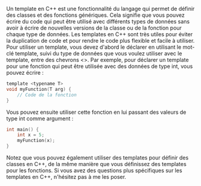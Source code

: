 Un template en C++ est une fonctionnalité du langage qui permet de définir des classes et des fonctions génériques. Cela signifie que vous pouvez écrire du code qui peut être utilisé avec différents types de données sans avoir à écrire de nouvelles versions de la classe ou de la fonction pour chaque type de données. Les templates en C++ sont très utiles pour éviter la duplication de code et pour rendre le code plus flexible et facile à utiliser. Pour utiliser un template, vous devez d'abord le déclarer en utilisant le mot-clé template, suivi du type de données que vous voulez utiliser avec le template, entre des chevrons <>. Par exemple, pour déclarer un template pour une fonction qui peut être utilisée avec des données de type int, vous pouvez écrire :

````C
template <typename T>
void myFunction(T arg) {
    // Code de la fonction
}
````

Vous pouvez ensuite utiliser cette fonction en lui passant des valeurs de type int comme argument :

````C
int main() {
    int x = 5;
    myFunction(x);
}
````

Notez que vous pouvez également utiliser des templates pour définir des classes en C++, de la même manière que vous définissez des templates pour les fonctions. Si vous avez des questions plus spécifiques sur les templates en C++, n'hésitez pas à me les poser.